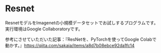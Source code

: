 # Resnet

ResnetモデルをImagenetの小規模データセットでお試しするプログラムです。  
実行環境はGoogle Collaboratoryです。


参考にさせていただいた記事：『ResNetを、PyTorchを使ってGoogle Colabで動かす。』https://qiita.com/sakaia/items/a8d7b08ebce92da1fc14
